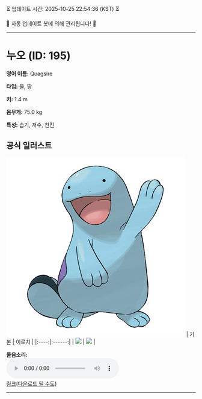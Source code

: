 
⏳ 업데이트 시간: 2025-10-25 22:54:36 (KST) ⏳

🤖 자동 업데이트 봇에 의해 관리됩니다! 🤖

---

# 누오 (ID: 195)
**영어 이름:** Quagsire

**타입:** 물, 땅

**키:** 1.4 m

**몸무게:** 75.0 kg

**특성:** 습기, 저수, 천진

## 공식 일러스트
![](https://raw.githubusercontent.com/PokeAPI/sprites/master/sprites/pokemon/other/official-artwork/195.png)
| 기본 | 이로치 |
|:----:|:------:|
| <img src="http://play.pokemonshowdown.com/sprites/ani/quagsire.gif" width="200"> | <img src="http://play.pokemonshowdown.com/sprites/ani-shiny/quagsire.gif" width="200"> |

**울음소리:**<br><audio controls src="https://raw.githubusercontent.com/PokeAPI/cries/main/cries/pokemon/latest/195.ogg"></audio><br> [링크(다운로드 될 수도)](https://raw.githubusercontent.com/PokeAPI/cries/main/cries/pokemon/latest/195.ogg)


---
